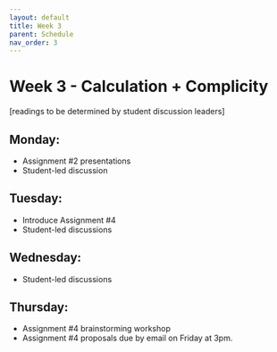 ```yaml
---
layout: default
title: Week 3
parent: Schedule
nav_order: 3
---
```



# Week 3 - Calculation + Complicity

[readings to be determined by student discussion leaders]

## Monday:
* Assignment #2 presentations
* Student-led discussion

## Tuesday:
* Introduce Assignment #4 
* Student-led discussions 

## Wednesday: 
* Student-led discussions 

## Thursday:
* Assignment #4 brainstorming workshop
* Assignment #4 proposals due by email on Friday at 3pm. 